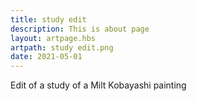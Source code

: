 ```yaml
---
title: study edit
description: This is about page
layout: artpage.hbs
artpath: study edit.png
date: 2021-05-01
---
```


Edit of a study of a Milt Kobayashi painting